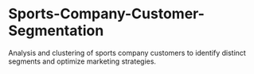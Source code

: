 # Sports-Company-Customer-Segmentation
Analysis and clustering of sports company customers to identify distinct segments and optimize marketing strategies.
